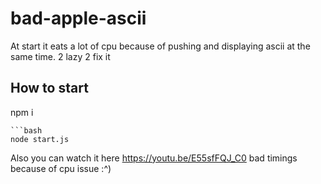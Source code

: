 # bad-apple-ascii


At start it eats a lot of cpu because of pushing and displaying ascii at the same time. 2 lazy 2 fix it

## How to start
npm i
```
```bash
node start.js
```

Also you can watch it here
https://youtu.be/E55sfFQJ_C0
bad timings because of cpu issue :^)

